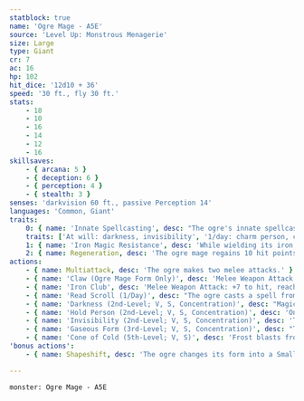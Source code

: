 ```yaml
---
statblock: true
name: 'Ogre Mage - A5E'
source: 'Level Up: Monstrous Menagerie'
size: Large
type: Giant
cr: 7
ac: 16
hp: 102
hit_dice: '12d10 + 36'
speed: '30 ft., fly 30 ft.'
stats:
    - 18
    - 10
    - 16
    - 14
    - 12
    - 16
skillsaves:
    - { arcana: 5 }
    - { deception: 6 }
    - { perception: 4 }
    - { stealth: 3 }
senses: 'darkvision 60 ft., passive Perception 14'
languages: 'Common, Giant'
traits:
    0: { name: 'Innate Spellcasting', desc: "The ogre's innate spellcasting ability is Charisma (spell save DC 14). It can innately cast the following spells, requiring no material components:" }
    traits: ['At will: darkness, invisibility', '1/day: charm person, cone of cold, gaseous form, hold person']
    1: { name: 'Iron Magic Resistance', desc: 'While wielding its iron club, the ogre mage has advantage on saving throws against spells and magical effects. Whenever the ogre mage rolls a saving throw against a spell or magical effect, the iron club emits visible sparks even if the ogre mage is invisible.' }
    2: { name: Regeneration, desc: 'The ogre mage regains 10 hit points at the beginning of its turn as long as it has at least 1 hit point.' }
actions:
    - { name: Multiattack, desc: 'The ogre makes two melee attacks.' }
    - { name: 'Claw (Ogre Mage Form Only)', desc: 'Melee Weapon Attack: +7 to hit, reach 5 ft., one target. Hit: 11 (2d6 + 4) slashing damage.' }
    - { name: 'Iron Club', desc: 'Melee Weapon Attack: +7 to hit, reach 10 ft., one target. Hit: 17 (2d12 + 4) bludgeoning damage, or 10 (1d12 + 4) bludgeoning damage in Small or Medium form. When the ogre hits or touches a target with its club, it can end any spell on the target that was cast with a 3rd-level or lower spell slot.' }
    - { name: 'Read Scroll (1/Day)', desc: "The ogre casts a spell from a magical scroll without expending the scroll's magic." }
    - { name: 'Darkness (2nd-Level; V, S, Concentration)', desc: "Magical darkness spreads from a point within 30 feet of the ogre, filling a 15-foot-radius sphere and spreading around corners. It remains for 1 minute. A creature with darkvision can't see through this darkness, and nonmagical light can't illuminate it." }
    - { name: 'Hold Person (2nd-Level; V, S, Concentration)', desc: 'One humanoid the ogre can see within 60 feet makes a DC 14 Wisdom saving throw. On a failure, the target is paralyzed for 1 minute, repeating the saving throw at the end of each of its turns, ending the effect on a success.' }
    - { name: 'Invisibility (2nd-Level; V, S, Concentration)', desc: 'The ogre is invisible for 1 hour. The spell ends if the ogre attacks or casts a spell.' }
    - { name: 'Gaseous Form (3rd-Level; V, S, Concentration)', desc: "The ogre and its gear becomes a hovering cloud of gas for 1 hour. Its Speed is 0, and its fly speed is 30. It can't attack, use or drop objects, talk, or cast spells. It can enter another creature's space and pass through small holes and cracks but can't pass through liquid. It is resistant to nonmagical damage, has advantage on Strength, Dexterity and Constitution saving throws, and can't fall." }
    - { name: 'Cone of Cold (5th-Level; V, S)', desc: 'Frost blasts from the ogre in a 60-foot cone. Each creature in the area makes a DC 14 Constitution saving throw, taking 36 (8d8) cold damage on a failure or half damage on a success.' }
'bonus actions':
    - { name: Shapeshift, desc: 'The ogre changes its form into a Small or Medium humanoid, or back into its true form, which is a Large giant. Other than its size, its statistics are the same in each form. Its iron club, armor, and clothing change size with it. It reverts to its true form when it dies.' }

---
```

```statblock
monster: Ogre Mage - A5E
```

